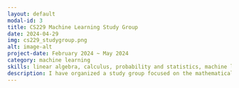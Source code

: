 ```yaml
---
layout: default
modal-id: 3
title: CS229 Machine Learning Study Group
date: 2024-04-29
img: cs229_studygroup.png
alt: image-alt
project-date: February 2024 ~ May 2024
category: machine learning
skills: linear algebra, calculus, probability and statistics, machine learning
description: I have organized a study group focused on the mathematical underpinnings of machine learning. We studied using the CS229 lecture videos from Stanford University. Feel free to take a look at the study agendas that has guided our sessions.
---
```

